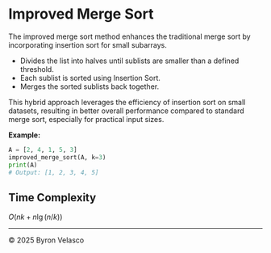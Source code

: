 # **Improved Merge Sort**

The improved merge sort method enhances the traditional merge sort by incorporating insertion sort for small subarrays.

- Divides the list into halves until sublists are smaller than a defined threshold.
- Each sublist is sorted using Insertion Sort.
- Merges the sorted sublists back together.

This hybrid approach leverages the efficiency of insertion sort on small datasets, resulting in better overall performance compared to standard merge sort, especially for practical input sizes.


**Example:**
```python
A = [2, 4, 1, 5, 3]
improved_merge_sort(A, k=3)
print(A)
# Output: [1, 2, 3, 4, 5]
```

## **Time Complexity**

$O(nk + n \lg (n/k))$

---

© 2025 Byron Velasco